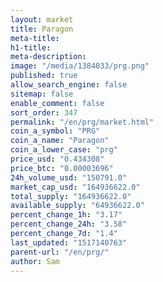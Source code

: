 ```yaml
---
layout: market
title: Paragon
meta-title: 
h1-title: 
meta-description: 
image: "/media/1384033/prg.png"
published: true
allow_search_engine: false
sitemap: false
enable_comment: false
sort_order: 347
permalink: "/en/prg/market.html"
coin_a_symbol: "PRG"
coin_a_name: "Paragon"
coin_a_lower_case: "prg"
price_usd: "0.434308"
price_btc: "0.00003696"
24h_volume_usd: "150791.0"
market_cap_usd: "164936622.0"
total_supply: "164936622.0"
available_supply: "64936622.0"
percent_change_1h: "3.17"
percent_change_24h: "3.58"
percent_change_7d: "1.4"
last_updated: "1517140763"
parent-url: "/en/prg/"
author: Sam
---
```


